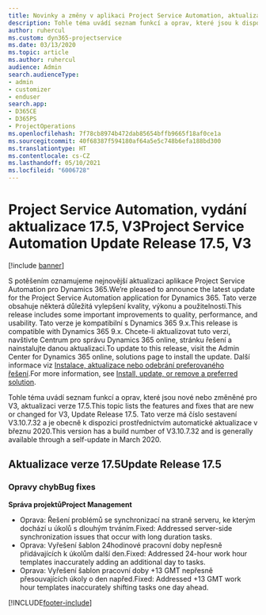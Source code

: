 ```yaml
---
title: Novinky a změny v aplikaci Project Service Automation, aktualizace verze 17.5, oprava hotfix, V3
description: Tohle téma uvádí seznam funkcí a oprav, které jsou k dispozici v Project Service Automation, aktualizace verze 17.5, V3.
author: ruhercul
ms.custom: dyn365-projectservice
ms.date: 03/13/2020
ms.topic: article
ms.author: ruhercul
audience: Admin
search.audienceType:
- admin
- customizer
- enduser
search.app:
- D365CE
- D365PS
- ProjectOperations
ms.openlocfilehash: 7f78cb8974b472dab85654bffb9665f18af0ce1a
ms.sourcegitcommit: 40f68387f594180af64a5e5c748b6efa188bd300
ms.translationtype: HT
ms.contentlocale: cs-CZ
ms.lasthandoff: 05/10/2021
ms.locfileid: "6006728"
---
```

# <a name="project-service-automation-update-release-175-v3"></a><span data-ttu-id="2eec6-103">Project Service Automation, vydání aktualizace 17.5, V3</span><span class="sxs-lookup"><span data-stu-id="2eec6-103">Project Service Automation Update Release 17.5, V3</span></span>

[!include [banner](../includes/psa-now-project-operations.md)]

<span data-ttu-id="2eec6-104">S potěšením oznamujeme nejnovější aktualizaci aplikace Project Service Automation pro Dynamics 365.</span><span class="sxs-lookup"><span data-stu-id="2eec6-104">We’re pleased to announce the latest update for the Project Service Automation application for Dynamics 365.</span></span> <span data-ttu-id="2eec6-105">Tato verze obsahuje některá důležitá vylepšení kvality, výkonu a použitelnosti.</span><span class="sxs-lookup"><span data-stu-id="2eec6-105">This release includes some important improvements to quality, performance, and usability.</span></span>  <span data-ttu-id="2eec6-106">Tato verze je kompatibilní s Dynamics 365 9.x.</span><span class="sxs-lookup"><span data-stu-id="2eec6-106">This release is compatible with Dynamics 365 9.x.</span></span> <span data-ttu-id="2eec6-107">Chcete-li aktualizovat tuto verzi, navštivte Centrum pro správu Dynamics 365 online, stránku řešení a nainstalujte danou aktualizaci.</span><span class="sxs-lookup"><span data-stu-id="2eec6-107">To update to this release, visit the Admin Center for Dynamics 365 online, solutions page to install the update.</span></span> <span data-ttu-id="2eec6-108">Další informace viz [Instalace, aktualizace nebo odebrání preferovaného řešení](/power-platform/admin/install-remove-preferred-solution).</span><span class="sxs-lookup"><span data-stu-id="2eec6-108">For more information, see [Install, update, or remove a preferred solution](/power-platform/admin/install-remove-preferred-solution).</span></span>

<span data-ttu-id="2eec6-109">Tohle téma uvádí seznam funkcí a oprav, které jsou nové nebo změněné pro V3, aktualizaci verze 17.5.</span><span class="sxs-lookup"><span data-stu-id="2eec6-109">This topic lists the features and fixes that are new or changed for V3, Update Release 17.5.</span></span> <span data-ttu-id="2eec6-110">Tato verze má číslo sestavení V3.10.7.32 a je obecně k dispozici prostřednictvím automatické aktualizace v březnu 2020.</span><span class="sxs-lookup"><span data-stu-id="2eec6-110">This version has a build number of V3.10.7.32 and is generally available through a self-update in March 2020.</span></span>


## <a name="update-release-175"></a><span data-ttu-id="2eec6-111">Aktualizace verze 17.5</span><span class="sxs-lookup"><span data-stu-id="2eec6-111">Update Release 17.5</span></span>

### <a name="bug-fixes"></a><span data-ttu-id="2eec6-112">Opravy chyb</span><span class="sxs-lookup"><span data-stu-id="2eec6-112">Bug fixes</span></span>


<span data-ttu-id="2eec6-113">**Správa projektů**</span><span class="sxs-lookup"><span data-stu-id="2eec6-113">**Project Management**</span></span>

- <span data-ttu-id="2eec6-114">Oprava: Řešení problémů se synchronizací na straně serveru, ke kterým dochází u úkolů s dlouhým trváním.</span><span class="sxs-lookup"><span data-stu-id="2eec6-114">Fixed: Addressed server-side synchronization issues that occur with long duration tasks.</span></span>
- <span data-ttu-id="2eec6-115">Oprava: Vyřešení šablon 24hodinové pracovní doby nepřesně přidávajících k úkolům další den.</span><span class="sxs-lookup"><span data-stu-id="2eec6-115">Fixed: Addressed 24-hour work hour templates inaccurately adding an additional day to tasks.</span></span>
- <span data-ttu-id="2eec6-116">Oprava: Vyřešení šablon pracovní doby +13 GMT nepřesně přesouvajících úkoly o den napřed.</span><span class="sxs-lookup"><span data-stu-id="2eec6-116">Fixed: Addressed +13 GMT work hour templates inaccurately shifting tasks one day ahead.</span></span>



[!INCLUDE[footer-include](../includes/footer-banner.md)]